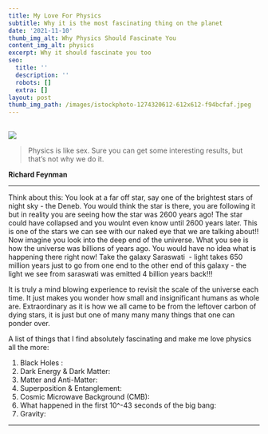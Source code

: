 ```yaml
---
title: My Love For Physics
subtitle: Why it is the most fascinating thing on the planet
date: '2021-11-10'
thumb_img_alt: Why Physics Should Fascinate You
content_img_alt: physics
excerpt: Why it should fascinate you too
seo:
  title: ''
  description: ''
  robots: []
  extra: []
layout: post
thumb_img_path: /images/istockphoto-1274320612-612x612-f94bcfaf.jpeg
---
```

##

![](/images/istockphoto-1274320612-612x612.jpeg)

> Physics is like sex. Sure you can get some interesting results, but that’s not why we do it.

**Richard Feynman**

***

Think about this: You look at a far off star, say one of the brightest stars of night sky - the Deneb. You would think the star is there, you are following it but in reality you are seeing how the star was 2600 years ago! The star could have collapsed and you woulnt even know until 2600 years later. This is one of the stars we can see with our naked eye that we are talking about!! Now imagine you  look into the deep end of the universe. What you see is how the universe was billions of years ago. You would have no idea what is happening there right now! Take the galaxy Saraswati  - light takes 650 million years just to go from one end to the other end of this galaxy - the light we see from saraswati was emitted 4 billion years back!!! 

It is truly a mind blowing experience to revisit the scale of the universe each time. It just makes you wonder how small and insignificant humans as whole are. Extraordinary as it is how we all came to be from the leftover carbon of dying stars, it is just but one of many many many things that one can ponder over.

A list of things that I find absolutely fascinating and make me love physics all the more:

1.  Black Holes :
2.  Dark Energy & Dark Matter:
3.  Matter and Anti-Matter:
4.  Superposition & Entanglement:
5.  Cosmic Microwave Background (CMB):
6.  What happened in the first 10^-43 seconds of the big bang:
7.  Gravity:

***
